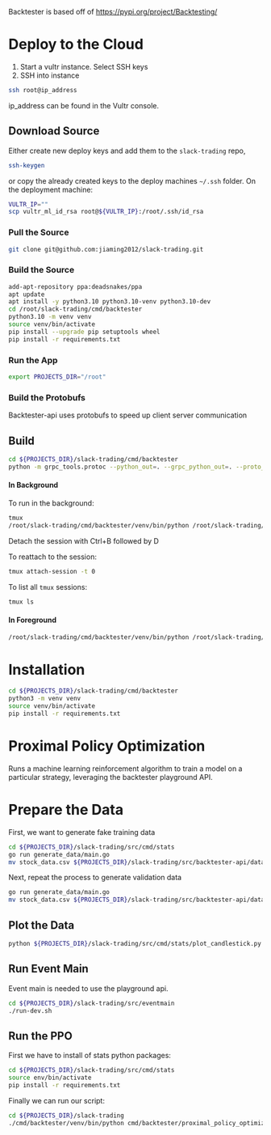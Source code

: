 Backtester is based off of https://pypi.org/project/Backtesting/

# Deploy to the Cloud
1. Start a vultr instance. Select SSH keys
2. SSH into instance
``` bash
ssh root@ip_address
```
ip_address can be found in the Vultr console.

## Download Source
Either create new deploy keys and add them to the `slack-trading` repo, 
``` bash
ssh-keygen
```
or copy the already created keys to the deploy machines `~/.ssh` folder. On the deployment machine:
``` bash
VULTR_IP=""
scp vultr_ml_id_rsa root@${VULTR_IP}:/root/.ssh/id_rsa
```
### Pull the Source
``` bash
git clone git@github.com:jiaming2012/slack-trading.git
```

### Build the Source
``` bash
add-apt-repository ppa:deadsnakes/ppa
apt update
apt install -y python3.10 python3.10-venv python3.10-dev
cd /root/slack-trading/cmd/backtester
python3.10 -m venv venv
source venv/bin/activate
pip install --upgrade pip setuptools wheel
pip install -r requirements.txt
```

### Run the App
``` bash
export PROJECTS_DIR="/root"
```

### Build the Protobufs
Backtester-api uses protobufs to speed up client server communication

## Build
``` bash
cd ${PROJECTS_DIR}/slack-trading/cmd/backtester
python -m grpc_tools.protoc --python_out=. --grpc_python_out=. --proto_path=${PROJECTS_DIR}/slack-trading/src/backtester-api playground.proto
```

#### In Background
To run in the background:
``` bash
tmux
/root/slack-trading/cmd/backtester/venv/bin/python /root/slack-trading/cmd/backtester/proximal_policy_optimization_v3_5.py
```
Detach the session with Ctrl+B followed by D

To reattach to the session:
``` bash
tmux attach-session -t 0
```

To list all `tmux` sessions:
``` bash
tmux ls
```

#### In Foreground
``` bash
/root/slack-trading/cmd/backtester/venv/bin/python /root/slack-trading/cmd/backtester/proximal_policy_optimization_v3_5.py
```

# Installation
``` bash
cd ${PROJECTS_DIR}/slack-trading/cmd/backtester
python3 -m venv venv
source venv/bin/activate
pip install -r requirements.txt
```

# Proximal Policy Optimization
Runs a machine learning reinforcement algorithm to train a model on a particular strategy, leveraging the backtester playground API.

# Prepare the Data
First, we want to generate fake training data
``` bash
cd ${PROJECTS_DIR}/slack-trading/src/cmd/stats
go run generate_data/main.go
mv stock_data.csv ${PROJECTS_DIR}/slack-trading/src/backtester-api/data/training_data.csv
```

Next, repeat the process to generate validation data
``` bash
go run generate_data/main.go
mv stock_data.csv ${PROJECTS_DIR}/slack-trading/src/backtester-api/data/validation_data.csv
```

## Plot the Data
``` bash
python ${PROJECTS_DIR}/slack-trading/src/cmd/stats/plot_candlestick.py ${PROJECTS_DIR}/slack-trading/src/backtester-api/data/training_data.csv
```

## Run Event Main
Event main is needed to use the playground api.
``` bash
cd ${PROJECTS_DIR}/slack-trading/src/eventmain
./run-dev.sh
```

## Run the PPO
First we have to install of stats python packages:
``` bash
cd ${PROJECTS_DIR}/slack-trading/src/cmd/stats
source env/bin/activate
pip install -r requirements.txt
```

Finally we can run our script:
``` bash
cd ${PROJECTS_DIR}/slack-trading
./cmd/backtester/venv/bin/python cmd/backtester/proximal_policy_optimization.py
```